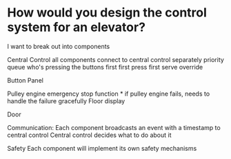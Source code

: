 # How would you design the control system for an elevator?

I want to break out into components

Central Control
	all components connect to central control separately
	priority queue
	who's pressing the buttons first
	first press first serve
    override

Button Panel

Pulley engine
    emergency stop function
	* if pulley engine fails, needs to handle the failure gracefully
Floor display

Door

Communication:
	Each component broadcasts an event with a timestamp to central control
	Central control decides what to do about it

Safety
	Each component will implement its own safety mechanisms

